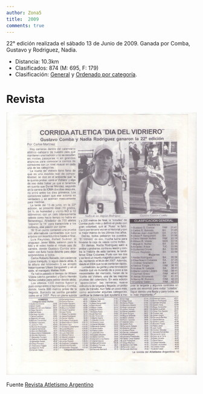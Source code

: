 ```yaml
---
author: Zona5
title:  2009
comments: true
---
```

22° edición realizada el sábado 13 de Junio de 2009. Ganada por Comba, Gustavo y Rodriguez, Nadia.

* Distancia: 10.3km
* Clasificados: 874 (M: 695, F: 179)
* Clasificación: [General](/clasificacion/2009/2009.html) y [Ordenado por categoría](/clasificacion/2009/2009cat.html).

# Revista
![Edición 2009](/assets/img/ed/2009/2009.jpg)

Fuente [Revista Atletismo Argentino](http://www.atletismoargentino.com.ar)
